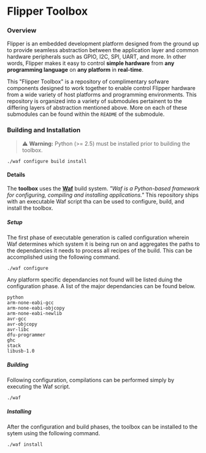 # Flipper Toolbox

### Overview

Flipper is an embedded development platform designed from the ground up to
provide seamless abstraction between the application layer and common hardware
peripherals such as GPIO, I2C, SPI, UART, and more. In other words, Flipper makes it easy to control **simple hardware** from **any programming language** on **any platform** in **real-time**.

This "Flipper Toolbox" is a repository of complimentary sofware components designed to work together to enable control Flipper hardware from a wide variety of host platforms and programming environments. This repository is organized into a variety of submodules pertainent to the differing layers of abstraction mentioned above. More on each of these submodules can be found within the `README` of the submodule.

### Building and Installation

> ⚠️ **Warning:** Python (>= 2.5) must be installed prior to building the toolbox.

```
./waf configure build install
```
#### Details

The **toolbox** uses the [**Waf**](https://github.com/waf-project/waf) build
system. *"Waf is a Python-based framework for configuring, compiling and
installing applications."* This repository ships with an executable Waf script tha can be used to configure, build, and install the toolbox.

##### Setup

The first phase of executable generation is called configuration wherein Waf determines which system it is being run on and aggregates the paths to the dependancies it needs to process all recipes of the build. This can be
accomplished using the following command.

```
./waf configure
```

Any platform specific dependancies not found will be listed duing the
configuration phase. A list of the major dependancies can be found below.

```
python
arm-none-eabi-gcc
arm-none-eabi-objcopy
arm-none-eabi-newlib
avr-gcc
avr-objcopy
avr-libc
dfu-programmer
ghc
stack
libusb-1.0
```

##### Building

Following configuration, compilations can be performed simply by
executing the Waf script.

```
./waf
```

##### Installing

After the configuration and build phases, the toolbox can be installed to the sytem using the following command.

```
./waf install
```